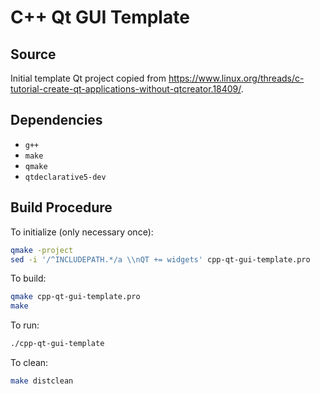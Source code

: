 # C++ Qt GUI Template

## Source

Initial template Qt project copied from https://www.linux.org/threads/c-tutorial-create-qt-applications-without-qtcreator.18409/.

## Dependencies

* `g++`
* `make`
* `qmake`
* `qtdeclarative5-dev`

## Build Procedure

To initialize (only necessary once):

```bash
qmake -project
sed -i '/^INCLUDEPATH.*/a \\nQT += widgets' cpp-qt-gui-template.pro
```

To build:

```bash
qmake cpp-qt-gui-template.pro
make
```

To run:

```bash
./cpp-qt-gui-template
```

To clean:

```bash
make distclean
```

